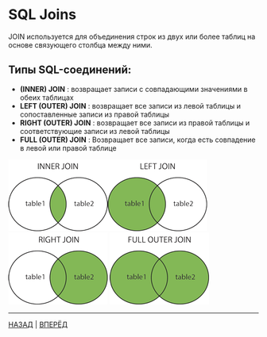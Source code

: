# SQL Joins

JOIN используется для объединения строк из двух или более таблиц на основе связующего столбца между ними.

## Типы SQL-соединений:

-   **(INNER) JOIN** : возвращает записи с совпадающими значениями в обеих таблицах
-   **LEFT (OUTER) JOIN** : возвращает все записи из левой таблицы и сопоставленные записи из правой таблицы
-   **RIGHT (OUTER) JOIN** : возвращает все записи из правой таблицы и соответствующие записи из левой таблицы
-   **FULL (OUTER) JOIN** : Возвращает все записи, когда есть совпадение в левой или правой таблице

![INNER JOIN](/Images/img_innerjoin.gif)![LEFT JOIN](/Images/img_leftjoin.gif) ![RIGHT JOIN](/Images/img_rightjoin.gif) ![FULL OUTER JOIN](/Images/img_fulljoin.gif)

---

[НАЗАД](/SQL_Tutorial/SQL_Aliases.md)  | [ВПЕРЁД](/SQL_Tutorial/SQL_INNER_JOIN.md)


